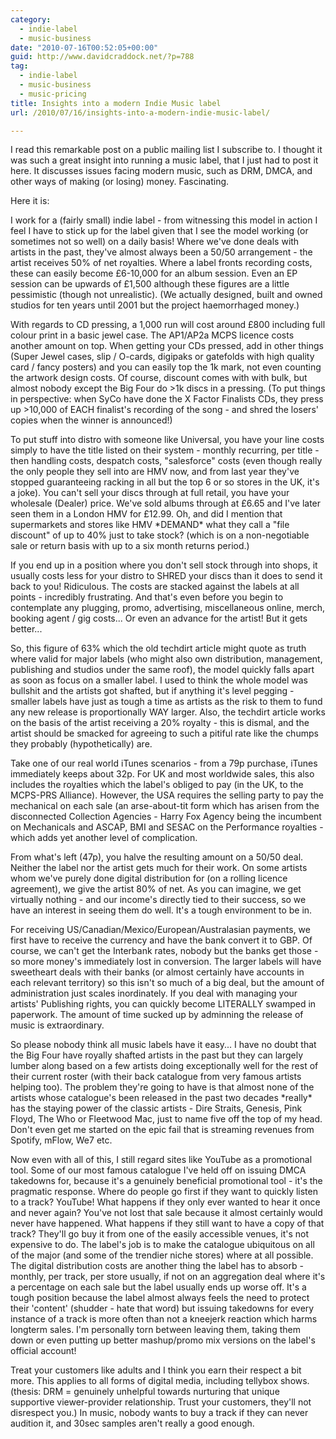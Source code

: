 ```yaml
---
category:
  - indie-label
  - music-business
date: "2010-07-16T00:52:05+00:00"
guid: http://www.davidcraddock.net/?p=788
tag:
  - indie-label
  - music-business
  - music-pricing
title: Insights into a modern Indie Music label
url: /2010/07/16/insights-into-a-modern-indie-music-label/

---
```

I read this remarkable post on a public mailing list I subscribe to. I thought it was such a great insight into running a music label, that I just had to post it here. It discusses issues facing modern music, such as DRM, DMCA, and other ways of making (or losing) money. Fascinating.

Here it is:

I work for a (fairly small) indie label - from witnessing this model in action I feel I have to stick up for the label given that I see the model working (or sometimes not so well) on a daily basis! Where we've done deals with artists in the past, they've almost always been a 50/50 arrangement - the artist receives 50% of net royalties. Where a label fronts recording costs, these can easily become £6-10,000 for an album session. Even an EP session can be upwards of £1,500 although these figures are a little pessimistic (though not unrealistic). (We actually designed, built and owned studios for ten years until 2001 but the project haemorrhaged money.)

With regards to CD pressing, a 1,000 run will cost around £800 including full colour print in a basic jewel case. The AP1/AP2a MCPS licence costs another amount on top. When getting your CDs pressed, add in other things (Super Jewel cases, slip / O-cards, digipaks or gatefolds with high quality card / fancy posters) and you can easily top the 1k mark, not even counting the artwork design costs. Of course, discount comes with with bulk, but almost nobody except the Big Four do >1k discs in a pressing. (To put things in perspective: when SyCo have done the X Factor Finalists CDs, they press up >10,000 of EACH finalist's recording of the song - and shred the losers' copies when the winner is announced!)

To put stuff into distro with someone like Universal, you have your line costs simply to have the title listed on their system - monthly recurring, per title - then handling costs, despatch costs, "salesforce" costs (even though really the only people they sell into are HMV now, and from last year they've stopped guaranteeing racking in all but the top 6 or so stores in the UK, it's a joke). You can't sell your discs through at full retail, you have your wholesale (Dealer) price. We've sold albums through at £6.65 and I've later seen them in a London HMV for £12.99. Oh, and did I mention that supermarkets and stores like HMV \*DEMAND\* what they call a "file discount" of up to 40% just to take stock? (which is on a non-negotiable sale or return basis with up to a six month returns period.)

If you end up in a position where you don't sell stock through into shops, it usually costs less for your distro to SHRED your discs than it does to send it back to you! Ridiculous. The costs are stacked against the labels at all points - incredibly frustrating. And that's even before you begin to contemplate any plugging, promo, advertising, miscellaneous online, merch, booking agent / gig costs... Or even an advance for the artist! But it gets better...

So, this figure of 63% which the old techdirt article might quote as truth where valid for major labels (who might also own distribution, management, publishing and studios under the same roof), the model quickly falls apart as soon as focus on a smaller label. I used to think the whole model was bullshit and the artists got shafted, but if anything it's level pegging - smaller labels have just as tough a time as artists as the risk to them to fund any new release is proportionally WAY larger. Also, the techdirt article works on the basis of the artist receiving a 20% royalty - this is dismal, and the artist should be smacked for agreeing to such a pitiful rate like the chumps they probably (hypothetically) are.

Take one of our real world iTunes scenarios - from a 79p purchase, iTunes immediately keeps about 32p. For UK and most worldwide sales, this also includes the royalties which the label's obliged to pay (in the UK, to the MCPS-PRS Alliance). However, the USA requires the selling party to pay the mechanical on each sale (an arse-about-tit form which has arisen from the disconnected Collection Agencies - Harry Fox Agency being the incumbent on Mechanicals and ASCAP, BMI and SESAC on the Performance royalties - which adds yet another level of complication.

From what's left (47p), you halve the resulting amount on a 50/50 deal. Neither the label nor the artist gets much for their work. On some artists whom we've purely done digital distribution for (on a rolling licence agreement), we give the artist 80% of net. As you can imagine, we get virtually nothing - and our income's directly tied to their success, so we have an interest in seeing them do well. It's a tough environment to be in.

For receiving US/Canadian/Mexico/European/Australasian payments, we first have to receive the currency and have the bank convert it to GBP. Of course, we can't get the Interbank rates, nobody but the banks get those - so more money's immediately lost in conversion. The larger labels will have sweetheart deals with their banks (or almost certainly have accounts in each relevant territory) so this isn't so much of a big deal, but the amount of administration just scales inordinately. If you deal with managing your artists' Publishing rights, you can quickly become LITERALLY swamped in paperwork. The amount of time sucked up by adminning the release of music is extraordinary.

So please nobody think all music labels have it easy... I have no doubt that the Big Four have royally shafted artists in the past but they can largely lumber along based on a few artists doing exceptionally well for the rest of their current roster (with their back catalogue from very famous artists helping too). The problem they're going to have is that almost none of the artists whose catalogue's been released in the past two decades \*really\* has the staying power of the classic artists - Dire Straits, Genesis, Pink Floyd, The Who or Fleetwood Mac, just to name five off the top of my head. Don't even get me started on the epic fail that is streaming revenues from Spotify, mFlow, We7 etc.

Now even with all of this, I still regard sites like YouTube as a promotional tool. Some of our most famous catalogue I've held off on issuing DMCA takedowns for, because it's a genuinely beneficial promotional tool - it's the pragmatic response. Where do people go first if they want to quickly listen to a track? YouTube! What happens if they only ever wanted to hear it once and never again? You've not lost that sale because it almost certainly would never have happened. What happens if they still want to have a copy of that track? They'll go buy it from one of the easily accessible venues, it's not expensive to do. The label's job is to make the catalogue ubiquitous on all of the major (and some of the trendier niche stores) where at all possible. The digital distribution costs are another thing the label has to absorb - monthly, per track, per store usually, if not on an aggregation deal where it's a percentage on each sale but the label usually ends up worse off. It's a tough position because the label almost always feels the need to protect their 'content' (shudder - hate that word) but issuing takedowns for every instance of a track is more often than not a kneejerk reaction which harms longterm sales. I'm personally torn between leaving them, taking them down or even putting up better mashup/promo mix versions on the label's official account!

Treat your customers like adults and I think you earn their respect a bit more. This applies to all forms of digital media, including tellybox shows. (thesis: DRM = genuinely unhelpful towards nurturing that unique supportive viewer-provider relationship. Trust your customers, they'll not disrespect you.) In music, nobody wants to buy a track if they can never audition it, and 30sec samples aren't really a good enough.
